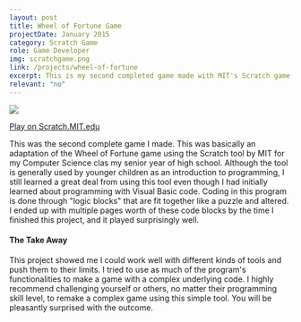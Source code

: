 ```yaml
---
layout: post
title: Wheel of Fortune Game
projectDate: January 2015
category: Scratch Game
role: Game Developer
img: scratchgame.png
link: /projects/wheel-of-fortune
excerpt: This is my second completed game made with MIT's Scratch game-design tool.
relevant: "no"
---
```


<img src="https://lizlorena.com/img/scratchgame2.png" class="img-fluid">

<p class="caption"><a href="https://scratch.mit.edu/projects/45665508/" target="_blank">Play on Scratch.MIT.edu</a></p>

<p>This was the second complete game I made. This was basically an adaptation of the Wheel of Fortune game using the Scratch tool by MIT for my Computer Science clas my senior year of high school. Although the tool is generally used by younger children as an introduction to programming, I still learned a great deal from using this tool even though I had initially learned about programming with Visual Basic code. Coding in this program is done through "logic blocks" that are fit together like a puzzle and altered. I ended up with multiple pages worth of these code blocks by the time I finished this project, and it played surprisingly well.</p>

<h4>The Take Away</h4>

<p>This project showed me I could work well with different kinds of tools and push them to their limits. I tried to use as much of the program's functionalities to make a game with a complex underlying code. I highly recommend challenging yourself or others, no matter their programming skill level, to remake a complex game using this simple tool. You will be pleasantly surprised with the outcome.</p>